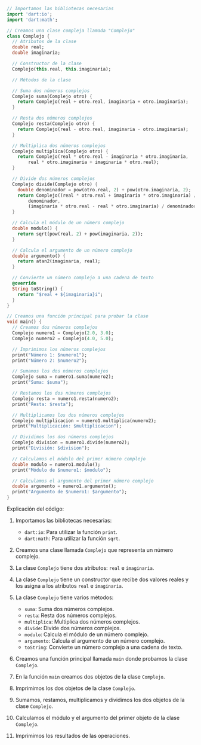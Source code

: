 ```dart
// Importamos las bibliotecas necesarias
import 'dart:io';
import 'dart:math';

// Creamos una clase compleja llamada "Complejo"
class Complejo {
  // Atributos de la clase
  double real;
  double imaginaria;

  // Constructor de la clase
  Complejo(this.real, this.imaginaria);

  // Métodos de la clase

  // Suma dos números complejos
  Complejo suma(Complejo otro) {
    return Complejo(real + otro.real, imaginaria + otro.imaginaria);
  }

  // Resta dos números complejos
  Complejo resta(Complejo otro) {
    return Complejo(real - otro.real, imaginaria - otro.imaginaria);
  }

  // Multiplica dos números complejos
  Complejo multiplica(Complejo otro) {
    return Complejo(real * otro.real - imaginaria * otro.imaginaria,
        real * otro.imaginaria + imaginaria * otro.real);
  }

  // Divide dos números complejos
  Complejo divide(Complejo otro) {
    double denominador = pow(otro.real, 2) + pow(otro.imaginaria, 2);
    return Complejo((real * otro.real + imaginaria * otro.imaginaria) /
        denominador,
        (imaginaria * otro.real - real * otro.imaginaria) / denominador);
  }

  // Calcula el módulo de un número complejo
  double modulo() {
    return sqrt(pow(real, 2) + pow(imaginaria, 2));
  }

  // Calcula el argumento de un número complejo
  double argumento() {
    return atan2(imaginaria, real);
  }

  // Convierte un número complejo a una cadena de texto
  @override
  String toString() {
    return "$real + ${imaginaria}i";
  }
}

// Creamos una función principal para probar la clase
void main() {
  // Creamos dos números complejos
  Complejo numero1 = Complejo(2.0, 3.0);
  Complejo numero2 = Complejo(4.0, 5.0);

  // Imprimimos los números complejos
  print("Número 1: $numero1");
  print("Número 2: $numero2");

  // Sumamos los dos números complejos
  Complejo suma = numero1.suma(numero2);
  print("Suma: $suma");

  // Restamos los dos números complejos
  Complejo resta = numero1.resta(numero2);
  print("Resta: $resta");

  // Multiplicamos los dos números complejos
  Complejo multiplicacion = numero1.multiplica(numero2);
  print("Multiplicación: $multiplicacion");

  // Dividimos los dos números complejos
  Complejo division = numero1.divide(numero2);
  print("División: $division");

  // Calculamos el módulo del primer número complejo
  double modulo = numero1.modulo();
  print("Módulo de $numero1: $modulo");

  // Calculamos el argumento del primer número complejo
  double argumento = numero1.argumento();
  print("Argumento de $numero1: $argumento");
}
```

Explicación del código:

1. Importamos las bibliotecas necesarias:
   - `dart:io`: Para utilizar la función `print`.
   - `dart:math`: Para utilizar la función `sqrt`.

2. Creamos una clase llamada `Complejo` que representa un número complejo.

3. La clase `Complejo` tiene dos atributos: `real` e `imaginaria`.

4. La clase `Complejo` tiene un constructor que recibe dos valores reales y los asigna a los atributos `real` e `imaginaria`.

5. La clase `Complejo` tiene varios métodos:
   - `suma`: Suma dos números complejos.
   - `resta`: Resta dos números complejos.
   - `multiplica`: Multiplica dos números complejos.
   - `divide`: Divide dos números complejos.
   - `modulo`: Calcula el módulo de un número complejo.
   - `argumento`: Calcula el argumento de un número complejo.
   - `toString`: Convierte un número complejo a una cadena de texto.

6. Creamos una función principal llamada `main` donde probamos la clase `Complejo`.

7. En la función `main` creamos dos objetos de la clase `Complejo`.

8. Imprimimos los dos objetos de la clase `Complejo`.

9. Sumamos, restamos, multiplicamos y dividimos los dos objetos de la clase `Complejo`.

10. Calculamos el módulo y el argumento del primer objeto de la clase `Complejo`.

11. Imprimimos los resultados de las operaciones.